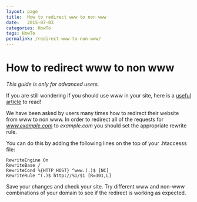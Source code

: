 ```yaml
---
layout: page
title:  How to redirect www to non www
date:   2015-07-03
categories: HowTo
tags: HowTo
permalink: /redirect-www-to-non-www/
---
```

# How to redirect www to non www

_This guide is only for advanced users._

If you are still wondering if you should use www in your site, here is a [useful article](http://open-classifieds.com/2014/03/11/use-www-site/) to read!

We have been asked by users many times how to redirect their website from www to non www. In order to redirect all of the requests for _www.example.com_ to _example.com_ you should set the appropriate rewrite rule.

You can do this by adding the following lines on the top of your .htaccesss file:

    RewriteEngine On
    RewriteBase /
    RewriteCond %{HTTP_HOST} ^www.(.)$ [NC]
    RewriteRule ^(.)$ http://%1/$1 [R=301,L]

Save your changes and check your site. Try different www and non-www combinations of your domain to see if the redirect is working as expected.
